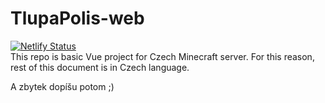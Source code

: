 # TlupaPolis-web
[![Netlify Status](https://api.netlify.com/api/v1/badges/62d414f2-ea36-4519-be4d-410223605cb2/deploy-status)](https://app.netlify.com/sites/tender-kowalevski-f0f1ed/deploys)<br />
This repo is basic Vue project for Czech Minecraft server. For this reason, rest of this document is in Czech language.

A zbytek dopíšu potom ;)

